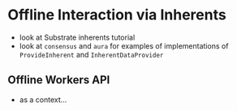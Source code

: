 # Offline Interaction via Inherents

* look at Substrate inherents tutorial
* look at `consensus` and `aura` for examples of implementations of `ProvideInherent` and `InherentDataProvider`

## Offline Workers API

* as a context...